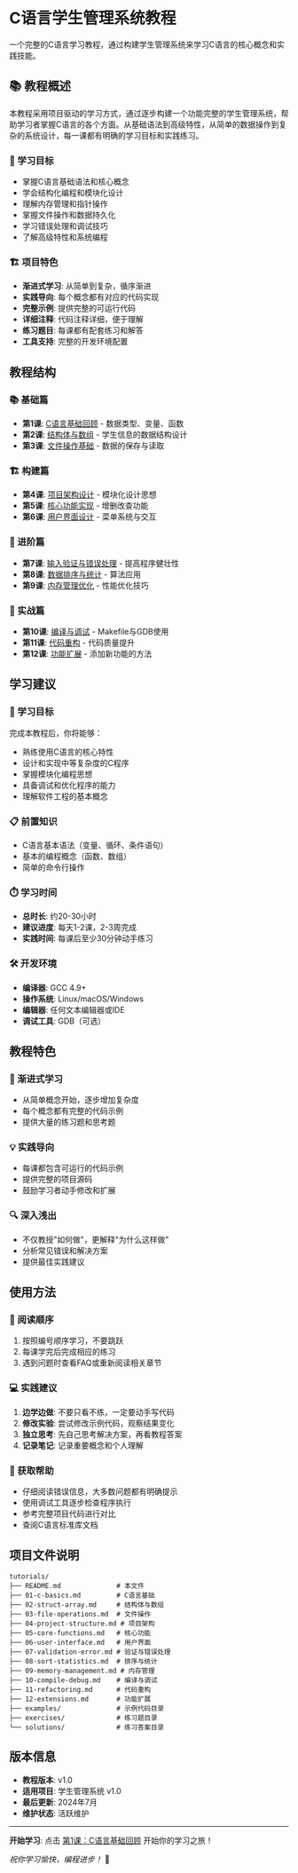 # C语言学生管理系统教程

一个完整的C语言学习教程，通过构建学生管理系统来学习C语言的核心概念和实践技能。

## 📚 教程概述

本教程采用项目驱动的学习方式，通过逐步构建一个功能完整的学生管理系统，帮助学习者掌握C语言的各个方面。从基础语法到高级特性，从简单的数据操作到复杂的系统设计，每一课都有明确的学习目标和实践练习。

### 🎯 学习目标

- 掌握C语言基础语法和核心概念
- 学会结构化编程和模块化设计
- 理解内存管理和指针操作
- 掌握文件操作和数据持久化
- 学习错误处理和调试技巧
- 了解高级特性和系统编程

### 🏗️ 项目特色

- **渐进式学习**: 从简单到复杂，循序渐进
- **实践导向**: 每个概念都有对应的代码实现
- **完整示例**: 提供完整的可运行代码
- **详细注释**: 代码注释详细，便于理解
- **练习题目**: 每课都有配套练习和解答
- **工具支持**: 完整的开发环境配置

## 教程结构

### 📚 基础篇
- **第1课**: [C语言基础回顾](./01-c-basics.md) - 数据类型、变量、函数
- **第2课**: [结构体与数组](./02-struct-array.md) - 学生信息的数据结构设计
- **第3课**: [文件操作基础](./03-file-operations.md) - 数据的保存与读取

### 🏗️ 构建篇
- **第4课**: [项目架构设计](./04-project-structure.md) - 模块化设计思想
- **第5课**: [核心功能实现](./05-core-functions.md) - 增删改查功能
- **第6课**: [用户界面设计](./06-user-interface.md) - 菜单系统与交互

### 🔧 进阶篇
- **第7课**: [输入验证与错误处理](./07-validation-error.md) - 提高程序健壮性
- **第8课**: [数据排序与统计](./08-sort-statistics.md) - 算法应用
- **第9课**: [内存管理优化](./09-memory-management.md) - 性能优化技巧

### 🚀 实战篇
- **第10课**: [编译与调试](./10-compile-debug.md) - Makefile与GDB使用
- **第11课**: [代码重构](./11-refactoring.md) - 代码质量提升
- **第12课**: [功能扩展](./12-extensions.md) - 添加新功能的方法

## 学习建议

### 🎯 学习目标
完成本教程后，你将能够：
- 熟练使用C语言的核心特性
- 设计和实现中等复杂度的C程序
- 掌握模块化编程思想
- 具备调试和优化程序的能力
- 理解软件工程的基本概念

### 📋 前置知识
- C语言基本语法（变量、循环、条件语句）
- 基本的编程概念（函数、数组）
- 简单的命令行操作

### ⏱️ 学习时间
- **总时长**: 约20-30小时
- **建议进度**: 每天1-2课，2-3周完成
- **实践时间**: 每课后至少30分钟动手练习

### 🛠️ 开发环境
- **编译器**: GCC 4.9+
- **操作系统**: Linux/macOS/Windows
- **编辑器**: 任何文本编辑器或IDE
- **调试工具**: GDB（可选）

## 教程特色

### 🎨 渐进式学习
- 从简单概念开始，逐步增加复杂度
- 每个概念都有完整的代码示例
- 提供大量的练习题和思考题

### 💡 实践导向
- 每课都包含可运行的代码示例
- 提供完整的项目源码
- 鼓励学习者动手修改和扩展

### 🔍 深入浅出
- 不仅教授"如何做"，更解释"为什么这样做"
- 分析常见错误和解决方案
- 提供最佳实践建议

## 使用方法

### 📖 阅读顺序
1. 按照编号顺序学习，不要跳跃
2. 每课学完后完成相应的练习
3. 遇到问题时查看FAQ或重新阅读相关章节

### 💻 实践建议
1. **边学边做**: 不要只看不练，一定要动手写代码
2. **修改实验**: 尝试修改示例代码，观察结果变化
3. **独立思考**: 先自己思考解决方案，再看教程答案
4. **记录笔记**: 记录重要概念和个人理解

### 🤝 获取帮助
- 仔细阅读错误信息，大多数问题都有明确提示
- 使用调试工具逐步检查程序执行
- 参考完整项目代码进行对比
- 查阅C语言标准库文档

## 项目文件说明

```
tutorials/
├── README.md              # 本文件
├── 01-c-basics.md         # C语言基础
├── 02-struct-array.md     # 结构体与数组
├── 03-file-operations.md  # 文件操作
├── 04-project-structure.md # 项目架构
├── 05-core-functions.md   # 核心功能
├── 06-user-interface.md   # 用户界面
├── 07-validation-error.md # 验证与错误处理
├── 08-sort-statistics.md  # 排序与统计
├── 09-memory-management.md # 内存管理
├── 10-compile-debug.md    # 编译与调试
├── 11-refactoring.md      # 代码重构
├── 12-extensions.md       # 功能扩展
├── examples/              # 示例代码目录
├── exercises/             # 练习题目录
└── solutions/             # 练习答案目录
```

## 版本信息

- **教程版本**: v1.0
- **适用项目**: 学生管理系统 v1.0
- **最后更新**: 2024年7月
- **维护状态**: 活跃维护

---

**开始学习**: 点击 [第1课：C语言基础回顾](./01-c-basics.md) 开始你的学习之旅！

*祝你学习愉快，编程进步！* 🚀